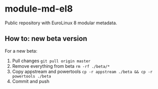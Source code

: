 # module-md-el8

Public repository with EuroLinux 8 modular metadata.

## How to: new beta version

For a new beta:

1. Pull changes `git pull origin master`
2. Remove everything from beta `rm -rf ./beta/*`
3. Copy appstream and powertools `cp -r appstream ./beta && cp -r powertools ./beta`
4. Commit and push
